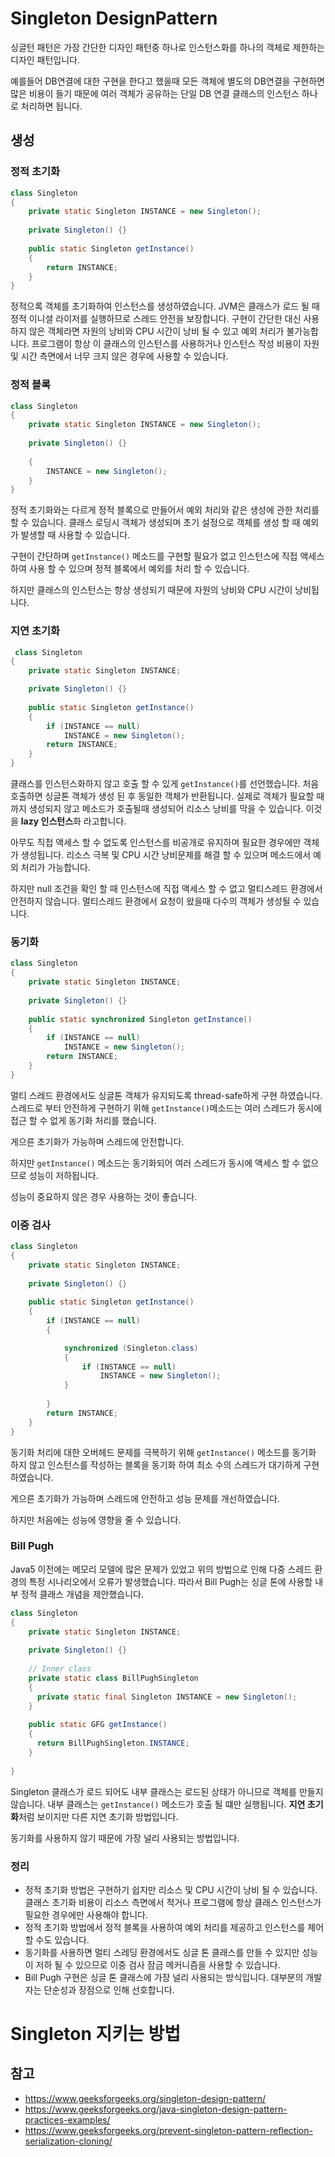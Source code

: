 # Singleton DesignPattern

싱글턴 패턴은 가장 간단한 디자인 패턴중 하나로 인스턴스화를 하나의 객체로 제한하는 디자인 패턴입니다.

예를들어 DB연결에 대한 구현을 한다고 했을때 모든 객체에 별도의 DB연결을 구현하면 많은 비용이 들기 때문에 여러 객체가 공유하는 단일 DB 연결 클래스의 인스턴스 하나로 처리하면 됩니다.



## 생성



### **정적 초기화**

```java
class Singleton 
{ 
    private static Singleton INSTANCE = new Singleton(); 
  
    private Singleton() {} 
  
    public static Singleton getInstance() 
    { 
        return INSTANCE; 
    } 
}
```

정적으록 객체를 초기화하여 인스턴스를 생성하였습니다. JVM은 클래스가 로드 될 때 정적 이니셜 라이저를 실행하므로 스레드 안전을 보장합니다. 구현이 간단한 대신 사용하지 않은 객체라면 자원의 낭비와 CPU 시간이 낭비 될 수 있고 예외 처리가 불가능합니다. 프로그램이 항상 이 클래스의 인스턴스를 사용하거나 인스턴스 작성 비용이 자원 및 시간 측면에서 너무 크지 않은 경우에 사용할 수 있습니다.



### **정적 블록**

```java
class Singleton 
{ 
    private static Singleton INSTANCE = new Singleton(); 
  
    private Singleton() {} 
  
    { 
        INSTANCE = new Singleton(); 
    } 
}
```

정적 초기화와는 다르게 정적 블록으로 만들어서 예외 처리와 같은 생성에 관한 처리를 할 수 있습니다. 클래스 로딩시 객체가 생성되며 초기 설정으로 객체를 생성 할 때 예외가 발생할 때 사용할 수 있습니다.

구현이 간단하며 `getInstance()` 메소드를 구현할 필요가 없고 인스턴스에 직접 액세스하여 사용 할 수 있으며 정적 블록에서 예외를 처리 할 수 있습니다.

하지만 클래스의 인스턴스는 항상 생성되기 때문에 자원의 낭비와 CPU 시간이 낭비됩니다.



### **지연 초기화**

```java
 class Singleton 
{ 
    private static Singleton INSTANCE; 

    private Singleton() {} 
  
    public static Singleton getInstance() 
    { 
        if (INSTANCE == null) 
            INSTANCE = new Singleton(); 
        return INSTANCE; 
    } 
} 
```

클래스를 인스턴스화하지 않고 호출 할 수 있게 `getInstance()`를 선언했습니다. 처음 호출하면 싱글톤 객체가 생성 된 후 동일한 객체가 반환됩니다. 실제로 객체가 필요할 때 까지 생성되지 않고 메소드가 호출될때 생성되어 리소스 낭비를 막을 수 있습니다. 이것을 **lazy 인스턴스**화 라고합니다.

아무도 직접 액세스 할 수 없도록 인스턴스를 비공개로 유지하며 필요한 경우에만 객체가 생성됩니다. 리소스 극복 및 CPU 시간 낭비문제를 해결 할 수 있으며 메소드에서 예외 처리가 가능합니다.

하지만 null 조건을 확인 할 때 인스턴스에 직접 액세스 할 수 없고 멀티스레드 환경에서 안전하지 않습니다. 멀티스레드 환경에서 요청이 왔을때 다수의 객체가 생성될 수 있습니다.



### **동기화**

```java
class Singleton 
{ 
    private static Singleton INSTANCE; 
  
    private Singleton() {} 
   
    public static synchronized Singleton getInstance() 
    { 
        if (INSTANCE == null) 
            INSTANCE = new Singleton(); 
        return INSTANCE; 
    } 
} 
```

멀티 스레드 환경에서도 싱글톤 객체가 유지되도록 thread-safe하게 구현 하였습니다. 스레드로 부터 안전하게 구현하기 위해  `getInstance()`메소드는 여러 스레드가 동시에 접근 할 수 없게 동기화 처리를 했습니다.

게으른 초기화가 가능하며 스레드에 안전합니다. 

하지만 `getInstance()` 메소드는 동기화되어 여러 스레드가 동시에 액세스 할 수 없으므로 성능이 저하됩니다.

성능이 중요하지 않은 경우 사용하는 것이 좋습니다.



### **이중 검사**

```java
class Singleton 
{ 
    private static Singleton INSTANCE; 
  
    private Singleton() {} 
  
    public static Singleton getInstance() 
    { 
        if (INSTANCE == null) 
        { 

            synchronized (Singleton.class) 
            { 
                if (INSTANCE == null) 
                    INSTANCE = new Singleton(); 
            } 
          
        } 
        return INSTANCE; 
    } 
} 
```

동기화 처리에 대한 오버헤드 문제를 극복하기 위해 `getInstance()` 메소드를 동기화 하지 않고 인스턴스를 작성하는 블록을 동기화 하여 최소 수의 스레드가 대기하게 구현하였습니다.

게으른 초기화가 가능하며 스레드에 안전하고 성능 문제를 개선하였습니다.

하지만 처음에는 성능에 영향을 줄 수 있습니다.



### Bill Pugh

Java5 이전에는 메모리 모델에 많은 문제가 있었고 위의 방법으로 인해 다중 스레드 환경의 특정 시나리오에서 오류가 발생했습니다. 따라서 Bill Pugh는 싱글 톤에 사용할 내부 정적 클래스 개념을 제안했습니다.

```java
class Singleton 
{ 
    private static Singleton INSTANCE; 
  
    private Singleton() {} 
  
    // Inner class
    private static class BillPughSingleton 
    { 
      private static final Singleton INSTANCE = new Singleton(); 
    } 
  
    public static GFG getInstance()  
    { 
      return BillPughSingleton.INSTANCE; 
    } 
  
} 
```

Singleton 클래스가 로드 되어도 내부 클래스는 로드된 상태가 아니므로 객체를 만들지 않습니다. 내부 클래스는  `getInstance()` 메소드가 호출 될 떄만 실행됩니다. **지연 초기화**처럼 보이지만 다른 지연 초기화 방법입니다.

동기화를 사용하지 않기 때문에 가장 널리 사용되는 방법입니다.





### **정리**

- 정적 초기화 방법은 구현하기 쉽지만 리소스 및 CPU 시간이 낭비 될 수 있습니다. 클래스 초기화 비용이 리소스 측면에서 적거나 프로그램에 항상 클래스 인스턴스가 필요한 경우에만 사용해야 합니다.
- 정적 초기화 방법에서 정적 블록을 사용하여 예외 처리를 제공하고 인스턴스를 제어 할 수도 있습니다.
- 동기화를 사용하면 멀티 스레딩 환경에서도 싱글 톤 클래스를 만들 수 있지만 성능이 저하 될 수 있으므로 이중 검사 잠금 메커니즘을 사용할 수 있습니다.
- Bill Pugh 구현은 싱글 톤 클래스에 가장 널리 사용되는 방식입니다. 대부분의 개발자는 단순성과 장점으로 인해 선호합니다.



# Singleton 지키는 방법





## 참고

- https://www.geeksforgeeks.org/singleton-design-pattern/
- https://www.geeksforgeeks.org/java-singleton-design-pattern-practices-examples/
- https://www.geeksforgeeks.org/prevent-singleton-pattern-reflection-serialization-cloning/